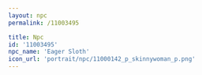 ```yaml
---
layout: npc
permalink: /11003495

title: Npc
id: '11003495'
npc_name: 'Eager Sloth'
icon_url: 'portrait/npc/11000142_p_skinnywoman_p.png'
---
```

